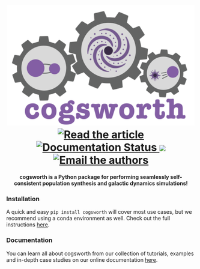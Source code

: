 <h1 align='center'>
    <picture>
    <source media="(prefers-color-scheme: dark)" srcset="docs/_static/cogsworth-logo-darkmode.png">
    <source media="(prefers-color-scheme: light)" srcset="docs/_static/cogsworth-logo.png">
    <img width=500 alt='cogsworth-logo' src="docs/_static/cogsworth-logo.png">
    </picture>
    <br>
  <a href="https://raw.githubusercontent.com/TomWagg/cogsworth/paper/paper/ApJS/apjs_paper.pdf">
      <img src="https://img.shields.io/badge/read-paper-blue.svg?style=flat" alt="Read the article"/>
  </a>

  <a href='https://cogsworth.readthedocs.io/en/latest/?badge=latest'>
      <img src='https://readthedocs.org/projects/cogsworth/badge/?version=latest' alt='Documentation Status' />
  </a>
  <a href="https://codecov.io/github/TomWagg/cogsworth" > 
      <img src="https://codecov.io/github/TomWagg/cogsworth/graph/badge.svg?token=L2WGWNLJQU"/> 
  </a>
  <a href="mailto:tomjwagg@gmail.com">
      <img src="https://img.shields.io/badge/contact-authors-blueviolet.svg?style=flat" alt="Email the authors"/>
  </a>
</h1>
<h4 align="center">cogsworth is a Python package for performing seamlessly self-consistent population synthesis and galactic dynamics simulations!</h4>

### Installation
A quick and easy `pip install cogsworth` will cover most use cases, but we recommend using a conda environment as well. Check out the full instructions [here](https://cogsworth.readthedocs.io/en/latest/pages/install.html).

### Documentation
You can learn all about cogsworth from our collection of tutorials, examples and in-depth case studies on our online documentation [here](https://cogsworth.readthedocs.io/en/latest/index.html).
